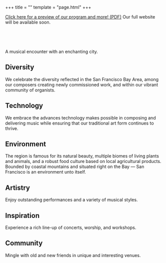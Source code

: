 +++
title = ""
template = "page.html"
+++

[Click here for a preview of our program and more! (PDF)](/attachments/sfago24-tao.pdf) Our full website will be available soon.

<object class="embedded-pdf" type="application/pdf" data="/attachments/sfago24-tao.pdf">
<div style="height: 2rem"></div>
</object>

<div class="main">

<div class="center">

<aside class="carousel">
  <img alt="" data-lazy="img/skyline.jpg">
  <img alt="" data-lazy="img/marriott-marquis.jpg">
  <img alt="" data-lazy="img/north-beach.jpg">
  <img alt="" data-lazy="img/st-marys.jpg">
  <img alt="" data-lazy="img/streetcar.jpg">
  <img alt="" data-lazy="img/davies.jpg">
  <img alt="" data-lazy="img/castro.jpg">
  <img alt="" data-lazy="img/houses.jpg">
</aside>
<script src="https://cdnjs.cloudflare.com/ajax/libs/jquery/3.3.1/jquery.min.js" integrity="sha256-FgpCb/KJQlLNfOu91ta32o/NMZxltwRo8QtmkMRdAu8=" crossorigin=anonymous></script>
<script src="https://cdnjs.cloudflare.com/ajax/libs/slick-carousel/1.9.0/slick.min.js" integrity="sha256-NXRS8qVcmZ3dOv3LziwznUHPegFhPZ1F/4inU7uC8h0=" crossorigin=anonymous></script>
<script>
$(document).ready(function() {
  $('.carousel').slick({
    autoplay: true,
    autoplaySpeed: 4000,
    speed: 200,
  });
});
</script>

A musical encounter with an enchanting city.

</div>

<div class="left">

<div style="--accent:#3AB5E6;">

## Diversity
We celebrate the diversity reflected in the San Francisco Bay Area, among our
composers creating newly commissioned work, and within our vibrant community of
organists.

</div>

<div style="--accent:#D02824;">

## Technology
We embrace the advances technology makes possible in composing and delivering
music while ensuring that our traditional art form continues to thrive.

</div>

<div style="--accent:#64963B;">

## Environment
The region is famous for its natural beauty, multiple biomes of living plants
and animals, and a robust food culture based on local agricultural products.
Bounded by coastal mountains and situated right on the Bay — San Francisco is an
environment unto itself.

</div>

</div>

<div class="right">

<div style="--accent:#FF5624;">

## Artistry
Enjoy outstanding performances and a variety of musical styles.

</div>

<div style="--accent:#1E78C2;">

## Inspiration
Experience a rich line-up of concerts, worship, and workshops.

</div>

<div style="--accent:#4C2795;">

## Community
Mingle with old and new friends in unique and interesting venues.

</div>

</div>

</div>
